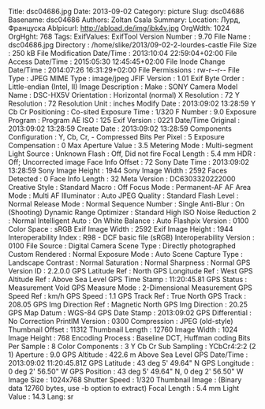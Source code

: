 Title: dsc04686.jpg
Date: 2013-09-02
Category: picture
Slug: dsc04686
Basename: dsc04686
Authors: Zoltan Csala
Summary:
Location: Лурд, Француска
Ablpicurl: http://abload.de/img/ibk4v.jpg
OrgWdth: 1024
OrgHght: 768
Tags:
ExifValues: ExifTool Version Number : 9.70
            File Name : dsc04686.jpg
            Directory : /home/slike/2013/09-02-2-lourdes-castle
            File Size : 250 kB
            File Modification Date/Time : 2013:10:04 22:59:04+02:00
            File Access Date/Time : 2015:05:30 12:45:45+02:00
            File Inode Change Date/Time : 2014:07:26 16:31:29+02:00
            File Permissions : rw-r--r--
            File Type : JPEG
            MIME Type : image/jpeg
            JFIF Version : 1.01
            Exif Byte Order : Little-endian (Intel, II)
            Image Description :
            Make : SONY
            Camera Model Name : DSC-HX5V
            Orientation : Horizontal (normal)
            X Resolution : 72
            Y Resolution : 72
            Resolution Unit : inches
            Modify Date : 2013:09:02 13:28:59
            Y Cb Cr Positioning : Co-sited
            Exposure Time : 1/320
            F Number : 9.0
            Exposure Program : Program AE
            ISO : 125
            Exif Version : 0221
            Date/Time Original : 2013:09:02 13:28:59
            Create Date : 2013:09:02 13:28:59
            Components Configuration : Y, Cb, Cr, -
            Compressed Bits Per Pixel : 5
            Exposure Compensation : 0
            Max Aperture Value : 3.5
            Metering Mode : Multi-segment
            Light Source : Unknown
            Flash : Off, Did not fire
            Focal Length : 5.4 mm
            HDR : Off; Uncorrected image
            Face Info Offset : 72
            Sony Date Time : 2013:09:02 13:28:59
            Sony Image Height : 1944
            Sony Image Width : 2592
            Faces Detected : 0
            Face Info Length : 32
            Meta Version : DC6303320222000
            Creative Style : Standard
            Macro : Off
            Focus Mode : Permanent-AF
            AF Area Mode : Multi
            AF Illuminator : Auto
            JPEG Quality : Standard
            Flash Level : Normal
            Release Mode : Normal
            Sequence Number : Single
            Anti-Blur : On (Shooting)
            Dynamic Range Optimizer : Standard
            High ISO Noise Reduction 2 : Normal
            Intelligent Auto : On
            White Balance : Auto
            Flashpix Version : 0100
            Color Space : sRGB
            Exif Image Width : 2592
            Exif Image Height : 1944
            Interoperability Index : R98 - DCF basic file (sRGB)
            Interoperability Version : 0100
            File Source : Digital Camera
            Scene Type : Directly photographed
            Custom Rendered : Normal
            Exposure Mode : Auto
            Scene Capture Type : Landscape
            Contrast : Normal
            Saturation : Normal
            Sharpness : Normal
            GPS Version ID : 2.2.0.0
            GPS Latitude Ref : North
            GPS Longitude Ref : West
            GPS Altitude Ref : Above Sea Level
            GPS Time Stamp : 11:20:45.81
            GPS Status : Measurement Void
            GPS Measure Mode : 2-Dimensional Measurement
            GPS Speed Ref : km/h
            GPS Speed : 1.1
            GPS Track Ref : True North
            GPS Track : 208.05
            GPS Img Direction Ref : Magnetic North
            GPS Img Direction : 20.25
            GPS Map Datum : WGS-84
            GPS Date Stamp : 2013:09:02
            GPS Differential : No Correction
            PrintIM Version : 0300
            Compression : JPEG (old-style)
            Thumbnail Offset : 11312
            Thumbnail Length : 12760
            Image Width : 1024
            Image Height : 768
            Encoding Process : Baseline DCT, Huffman coding
            Bits Per Sample : 8
            Color Components : 3
            Y Cb Cr Sub Sampling : YCbCr4:2:2 (2 1)
            Aperture : 9.0
            GPS Altitude : 422.6 m Above Sea Level
            GPS Date/Time : 2013:09:02 11:20:45.81Z
            GPS Latitude : 43 deg 5' 49.64" N
            GPS Longitude : 0 deg 2' 56.50" W
            GPS Position : 43 deg 5' 49.64" N, 0 deg 2' 56.50" W
            Image Size : 1024x768
            Shutter Speed : 1/320
            Thumbnail Image : (Binary data 12760 bytes, use -b option to extract)
            Focal Length : 5.4 mm
            Light Value : 14.3
Lang: sr

